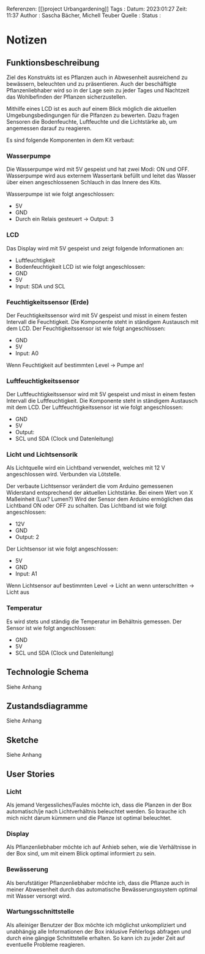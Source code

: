 Referenzen: [[}project Urbangardening]] 
Tags : 
Datum: 2023:01:27 Zeit: 11:37
Author : Sascha Bächer, Michell Teuber
Quelle : 
Status :  
# Notizen 
## Funktionsbeschreibung

Ziel des Konstrukts ist es Pflanzen auch in Abwesenheit ausreichend zu bewässern, beleuchten und zu präsentieren.
Auch der beschäftigte Pflanzenliebhaber wird so in der Lage sein zu jeder Tages und Nachtzeit das Wohlbefinden der Pflanzen sicherzustellen.

Mithilfe eines LCD ist es auch auf einem Blick möglich die aktuellen Umgebungsbedingungen für die Plfanzen zu bewerten. 
Dazu fragen Sensoren die Bodenfeuchte, Luftfeuchte und die Lichtstärke ab, um angemessen darauf zu reagieren.

Es sind folgende Komponenten in dem Kit verbaut:

### Wasserpumpe
Die Wasserpumpe wird mit 5V gespeist und hat zwei Modi: ON und OFF.
Wasserpumpe wird aus externem Wassertank befüllt und leitet das Wasser über einen angeschlossenen Schlauch in das Innere des Kits.

Wasserpumpe ist wie folgt angeschlossen:
- 5V
- GND
- Durch ein Relais gesteuert -> Output: 3
### LCD
Das Display wird mit 5V gespeist und zeigt folgende Informationen an:
- Luftfeuchtigkeit 
- Bodenfeuchtigkeit
LCD ist wie folgt angeschlossen:
- GND
- 5V
- Input: SDA und SCL
### Feuchtigkeitssensor (Erde)
Der Feuchtigkeitssensor wird mit 5V  gespeist und misst in einem festen Intervall  die Feuchtigkeit.
Die Komponente steht in ständigem Austausch mit dem LCD.
Der Feuchtigkeitssensor ist wie folgt angeschlossen:
- GND
- 5V
- Input: A0

Wenn Feuchtigkeit auf bestimmten Level -> Pumpe an!

### Luftfeuchtigkeitssensor
Der Luftfeuchtigkeitssensor wird mit 5V gespeist und misst in einem festen Intervall die Luftfeuchtigkeit.
Die Komponente steht in ständigem Austausch mit dem LCD.
Der Luftfeuchtigkeitssensor ist wie folgt angeschlossen:
- GND
- 5V
- Output:
- SCL und SDA (Clock und Datenleitung)
### Licht und Lichtsensorik
Als Lichtquelle wird ein Lichtband verwendet, welches mit 12 V angeschlossen wird. Verbunden via Lötstelle.

Der verbaute Lichtsensor verändert die vom Arduino gemessenen Widerstand entsprechend der aktuellen Lichtstärke. Bei einem Wert von X Maßeinheit (Lux? Lumen?) Wird der Sensor dem Arduino ermöglichen das Lichtband ON oder OFF zu schalten.
Das Lichtband ist wie folgt angeschlossen:
- 12V
- GND
- Output: 2

Der Lichtsensor ist wie folgt angeschlossen:
- 5V
- GND
- Input: A1

Wenn Lichtsensor auf bestimmten Level -> Licht an
wenn unterschritten -> Licht aus

### Temperatur
Es wird stets und ständig die Temperatur im Behältnis gemessen.
Der Sensor ist wie folgt angeschlossen:
- GND
- 5V
- SCL und SDA (Clock und Datenleitung)
## Technologie Schema
Siehe Anhang
## Zustandsdiagramme
Siehe Anhang
## Sketche
Siehe Anhang

## User Stories
### Licht
Als jemand Vergessliches/Faules möchte ich, dass die Planzen in der Box automatisch/je nach Lichtverhältnis beleuchtet werden. So brauche ich mich nicht darum kümmern und die Planze ist optimal beleuchtet.

### Display
Als Pflanzenliebhaber möchte ich auf Anhieb sehen, wie die Verhältnisse in der Box sind, um mit einem Blick optimal informiert zu sein.

### Bewässerung
Als berufstätiger Pflanzenliebhaber möchte ich, dass die Pflanze auch in meiner Abwesenheit durch das automatische Bewässerungssystem optimal mit Wasser versorgt wird.

### Wartungsschnittstelle
Als alleiniger Benutzer der Box möchte ich möglichst unkompliziert und unabhängig alle Informationen der Box inklusive Fehlerlogs abfragen und durch eine gängige Schnittstelle erhalten. So kann ich zu jeder Zeit auf eventuelle Probleme reagieren.